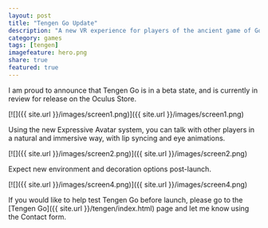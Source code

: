 ```yaml
---
layout: post
title: "Tengen Go Update"
description: "A new VR experience for players of the ancient game of Go."
category: games
tags: [tengen]
imagefeature: hero.png
share: true
featured: true
---
```


I am proud to announce that Tengen Go is in a beta state, and is currently in review for release on the Oculus Store.

[![]({{ site.url }}/images/screen1.png)]({{ site.url }}/images/screen1.png)

Using the new Expressive Avatar system, you can talk with other players in a natural and immersive way, with lip syncing and eye animations.

[![]({{ site.url }}/images/screen2.png)]({{ site.url }}/images/screen2.png)

Expect new environment and decoration options post-launch.

[![]({{ site.url }}/images/screen4.png)]({{ site.url }}/images/screen4.png)

If you would like to help test Tengen Go before launch, please go to the [Tengen Go]({{ site.url }}/tengen/index.html) page and let me know using the Contact form.
